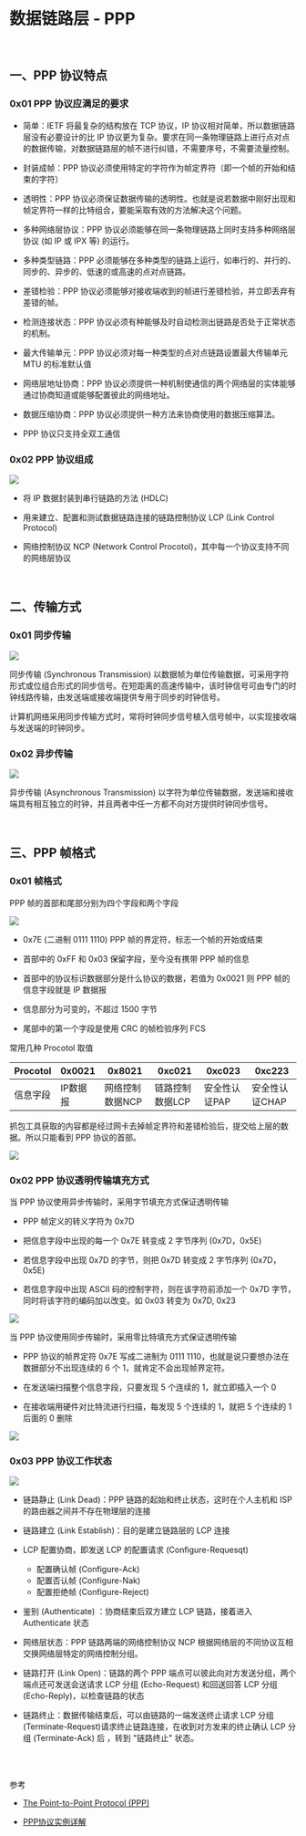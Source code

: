 # 数据链路层 - PPP

<br>

## 一、PPP 协议特点

### 0x01 PPP 协议应满足的要求

- 简单：IETF 将最复杂的结构放在 TCP 协议，IP 协议相对简单，所以数据链路层没有必要设计的比 IP 协议更为复杂。要求在同一条物理链路上进行点对点的数据传输，对数据链路层的帧不进行纠错，不需要序号，不需要流量控制。

- 封装成帧：PPP 协议必须使用特定的字符作为帧定界符（即一个帧的开始和结束的字符）
- 透明性：PPP 协议必须保证数据传输的透明性。也就是说若数据中刚好出现和帧定界符一样的比特组合，要能采取有效的方法解决这个问题。
- 多种网络层协议：PPP 协议必须能够在同一条物理链路上同时支持多种网络层协议 (如 IP 或 IPX 等) 的运行。
- 多种类型链路：PPP 必须能够在多种类型的链路上运行，如串行的、并行的、同步的、异步的、低速的或高速的点对点链路。
- 差错检验：PPP 协议必须能够对接收端收到的帧进行差错检验，并立即丢弃有差错的帧。
- 检测连接状态：PPP 协议必须有种能够及时自动检测出链路是否处于正常状态的机制。
- 最大传输单元：PPP 协议必须对每一种类型的点对点链路设置最大传输单元 MTU 的标准默认值
- 网络层地址协商：PPP 协议必须提供一种机制使通信的两个网络层的实体能够通过协商知道或能够配置彼此的网络地址。
- 数据压缩协商：PPP 协议必须提供一种方法来协商使用的数据压缩算法。
- PPP 协议只支持全双工通信


### 0x02 PPP 协议组成

![](../Images/Network/PPP/PPP_images00.png)

- 将 IP 数据封装到串行链路的方法 (HDLC)

- 用来建立、配置和测试数据链路连接的链路控制协议 LCP (Link Control Protocol)
- 网络控制协议 NCP (Network Control Procotol)，其中每一个协议支持不同的网络层协议


<br>


## 二、传输方式

### 0x01 同步传输

![](../Images/Network/PPP/PPP_images01.png)

同步传输 (Synchronous Transmission) 以数据帧为单位传输数据，可采用字符形式或位组合形式的同步信号。在短距离的高速传输中，该时钟信号可由专门的时钟线路传输，由发送端或接收端提供专用于同步的时钟信号。

计算机网络采用同步传输方式时，常将时钟同步信号植入信号帧中，以实现接收端与发送端的时钟同步。

### 0x02 异步传输

![](../Images/Network/PPP/PPP_images02.png)

异步传输 (Asynchronous Transmission) 以字符为单位传输数据，发送端和接收端具有相互独立的时钟，并且两者中任一方都不向对方提供时钟同步信号。

<br>


## 三、PPP 帧格式

### 0x01 帧格式

PPP 帧的首部和尾部分别为四个字段和两个字段

![](../Images/Network/PPP/PPP_images03.png)

- 0x7E (二进制 0111 1110) PPP 帧的界定符，标志一个帧的开始或结束

- 首部中的 0xFF 和 0x03 保留字段，至今没有携带 PPP 帧的信息
- 首部中的协议标识数据部分是什么协议的数据，若值为 0x0021 则 PPP 帧的信息字段就是 IP 数据报
- 信息部分为可变的，不超过 1500 字节
- 尾部中的第一个字段是使用 CRC 的帧检验序列 FCS


常用几种 Procotol 取值

| Procotol | 0x0021 | 0x8021 | 0xc021 | 0xc023 | 0xc223 |
| ---- | ---- | ---- | ---- | ---- | ---- |
| 信息字段 | IP数据报 | 网络控制数据NCP | 链路控制数据LCP | 安全性认证PAP | 安全性认证CHAP |

抓包工具获取的内容都是经过网卡去掉帧定界符和差错检验后，提交给上层的数据。所以只能看到 PPP 协议的首部。

![](../Images/Network/PPP/PPP_images04.png)


### 0x02 PPP 协议透明传输填充方式


当 PPP 协议使用异步传输时，采用字节填充方式保证透明传输

- PPP 帧定义的转义字符为 0x7D

- 把信息字段中出现的每一个 0x7E 转变成 2 字节序列 (0x7D，0x5E)
- 若信息字段中出现 0x7D 的字节，则把 0x7D 转变成 2 字节序列 (0x7D，0x5E)
- 若信息字段中出现 ASCII 码的控制字符，则在该字符前添加一个 0x7D 字节，同时将该字符的编码加以改变。如 0x03 转变为 0x7D, 0x23

 ![](../Images/Network/PPP/PPP_images05.png)

当 PPP 协议使用同步传输时，采用零比特填充方式保证透明传输

- PPP 协议的帧界定符 0x7E 写成二进制为 0111 1110，也就是说只要想办法在数据部分不出现连续的 6 个 1，就肯定不会出现帧界定符。

- 在发送端扫描整个信息字段，只要发现 5 个连续的 1，就立即插入一个 0
- 在接收端用硬件对比特流进行扫描，每发现 5 个连续的 1，就把 5 个连续的 1 后面的 0 删除

 ![](../Images/Network/PPP/PPP_images06.png)


### 0x03 PPP 协议工作状态

 ![](../Images/Network/PPP/PPP_images07.png)
 
- 链路静止 (Link Dead)：PPP 链路的起始和终止状态，这时在个人主机和 ISP 的路由器之间并不存在物理层的连接

- 链路建立 (Link Establish)：目的是建立链路层的 LCP 连接
- LCP 配置协商，即发送 LCP 的配置请求 (Configure-Requesqt)
	- 配置确认帧 (Configure-Ack)
	- 配置否认帧 (Configure-Nak)
	- 配置拒绝帧 (Configure-Reject)
- 鉴别 (Authenticate) ：协商结束后双方建立 LCP 链路，接着进入 Authenticate 状态
- 网络层状态：PPP 链路两端的网络控制协议 NCP 根据网络层的不同协议互相交换网络层特定的网络控制分组。
- 链路打开 (Link Open)：链路的两个 PPP 端点可以彼此向对方发送分组，两个端点还可发送会送请求 LCP 分组 (Echo-Request) 和回送回答 LCP 分组 (Echo-Reply)，以检查链路的状态
- 链路终止：数据传输结束后，可以由链路的一端发送终止请求 LCP 分组 (Terminate-Request)请求终止链路连接，在收到对方发来的终止确认 LCP 分组 (Terminate-Ack) 后 ，转到 "链路终止" 状态。

<br>


<br>

参考

- [The Point-to-Point Protocol (PPP)](https://tools.ietf.org/html/rfc1661)

- [PPP协议实例详解](https://www.qingsword.com/qing/661.html)

<br>